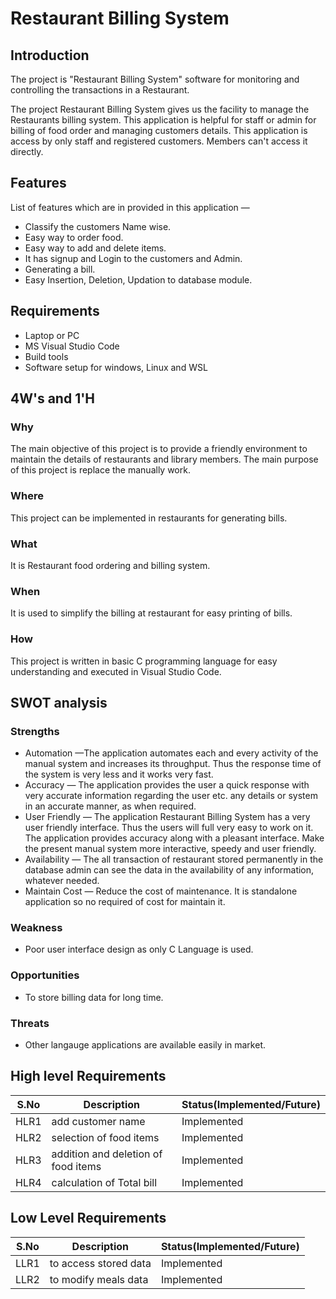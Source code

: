 
# Restaurant Billing System
## Introduction

The project is "Restaurant Billing System" software for monitoring and controlling the transactions in a Restaurant.

The project Restaurant Billing System gives us the facility to manage the Restaurants billing system. This application is helpful for staff or admin for billing of food order and managing customers details. This application is access by only staff and registered customers. Members can't access it directly.

## Features
List of features which are in provided in this application —

*	 Classify the customers Name wise.
*	 Easy way to order food.
*	 Easy way to add and delete items.
*  It has signup and Login to the customers and Admin.
*  Generating a bill.
*  Easy Insertion, Deletion, Updation to database module.

## Requirements
*  Laptop or PC
*  MS Visual Studio Code
*  Build tools 
*  Software setup for windows, Linux and WSL

## 4W's and 1'H
### Why
The main objective of this project is to provide a friendly environment to maintain the details of restaurants and library members. The main purpose of this project is replace the manually work.
### Where
This project can be implemented in restaurants for generating bills.
### What
It is Restaurant food ordering and billing system.
### When
It is used to simplify the billing at restaurant for easy printing of bills.

### How
This project is written in basic C programming language for easy understanding and executed in Visual Studio Code.

## SWOT analysis
### Strengths
*	Automation —The application automates each and every activity of the manual system and increases its throughput. Thus the response time of the system is very less and it works very fast.
*	Accuracy — The application provides the user a quick response with very accurate information regarding the user etc. any details or system in an accurate manner, as when required.
*	User Friendly — The application Restaurant Billing System has a very user friendly interface. Thus the users will full very easy to work on it. The application provides accuracy along with a pleasant interface. Make the present manual system more interactive, speedy and user friendly.
*	Availability — The all transaction of restaurant stored permanently in the database admin can see the data in the availability of any information, whatever needed.
*	Maintain Cost — Reduce the cost of maintenance. It is standalone application so no required of cost for maintain it.
### Weakness
* Poor user interface design as only C Language is used.
### Opportunities
* To store billing data for long time.
### Threats
* Other langauge applications are available easily in market.
## High level Requirements
|S.No|Description|Status(Implemented/Future)|
| ---- | ---- | ----|
|HLR1| add customer name|  Implemented|
|HLR2| selection of  food items | Implemented|
|HLR3| addition and  deletion of food items| Implemented|
|HLR4| calculation of  Total bill| Implemented|


## Low Level Requirements 
|S.No|Description|Status(Implemented/Future)|
| ---- | ---- | ----|
|LLR1| to access stored data| Implemented|
|LLR2| to modify meals data| Implemented|






